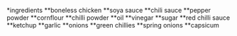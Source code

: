 *ingredients
 **boneless chicken 
 **soya sauce
 **chili sauce 
 **pepper powder
 **cornflour
 **chilli powder
 **oil 
 **vinegar
 **sugar
 **red chilli sauce 
 **ketchup
 **garlic
 **onions 
 **green chillies 
 **spring onions 
 **capsicum
